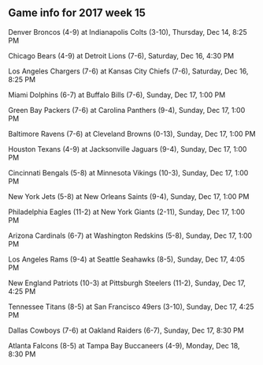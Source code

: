 ## Game info for 2017 week 15
Denver Broncos (4-9) at Indianapolis Colts (3-10), Thursday, Dec 14, 8:25 PM



Chicago Bears (4-9) at Detroit Lions (7-6), Saturday, Dec 16, 4:30 PM



Los Angeles Chargers (7-6) at Kansas City Chiefs (7-6), Saturday, Dec 16, 8:25 PM



Miami Dolphins (6-7) at Buffalo Bills (7-6), Sunday, Dec 17, 1:00 PM

Green Bay Packers (7-6) at Carolina Panthers (9-4), Sunday, Dec 17, 1:00 PM

Baltimore Ravens (7-6) at Cleveland Browns (0-13), Sunday, Dec 17, 1:00 PM

Houston Texans (4-9) at Jacksonville Jaguars (9-4), Sunday, Dec 17, 1:00 PM

Cincinnati Bengals (5-8) at Minnesota Vikings (10-3), Sunday, Dec 17, 1:00 PM

New York Jets (5-8) at New Orleans Saints (9-4), Sunday, Dec 17, 1:00 PM

Philadelphia Eagles (11-2) at New York Giants (2-11), Sunday, Dec 17, 1:00 PM

Arizona Cardinals (6-7) at Washington Redskins (5-8), Sunday, Dec 17, 1:00 PM



Los Angeles Rams (9-4) at Seattle Seahawks (8-5), Sunday, Dec 17, 4:05 PM

New England Patriots (10-3) at Pittsburgh Steelers (11-2), Sunday, Dec 17, 4:25 PM

Tennessee Titans (8-5) at San Francisco 49ers (3-10), Sunday, Dec 17, 4:25 PM



Dallas Cowboys (7-6) at Oakland Raiders (6-7), Sunday, Dec 17, 8:30 PM



Atlanta Falcons (8-5) at Tampa Bay Buccaneers (4-9), Monday, Dec 18, 8:30 PM

